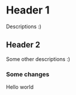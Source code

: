 # Header 1 

Descriptions :) 

## Header 2 

Some other descriptions :) 

### Some changes 

Hello world 
